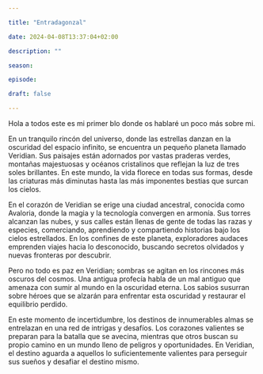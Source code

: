 ```yaml
---

title: "Entradagonzal"

date: 2024-04-08T13:37:04+02:00

description: ""

season:

episode:

draft: false

---
```


Hola a todos este es mi primer blo donde os hablaré un poco más sobre mi.

En un tranquilo rincón del universo, donde las estrellas danzan en la oscuridad del espacio infinito, se encuentra un pequeño planeta llamado Veridian. Sus paisajes están adornados por vastas praderas verdes, montañas majestuosas y océanos cristalinos que reflejan la luz de tres soles brillantes. En este mundo, la vida florece en todas sus formas, desde las criaturas más diminutas hasta las más imponentes bestias que surcan los cielos.

En el corazón de Veridian se erige una ciudad ancestral, conocida como Avaloria, donde la magia y la tecnología convergen en armonía. Sus torres alcanzan las nubes, y sus calles están llenas de gente de todas las razas y especies, comerciando, aprendiendo y compartiendo historias bajo los cielos estrellados. En los confines de este planeta, exploradores audaces emprenden viajes hacia lo desconocido, buscando secretos olvidados y nuevas fronteras por descubrir.

Pero no todo es paz en Veridian; sombras se agitan en los rincones más oscuros del cosmos. Una antigua profecía habla de un mal antiguo que amenaza con sumir al mundo en la oscuridad eterna. Los sabios susurran sobre héroes que se alzarán para enfrentar esta oscuridad y restaurar el equilibrio perdido.

En este momento de incertidumbre, los destinos de innumerables almas se entrelazan en una red de intrigas y desafíos. Los corazones valientes se preparan para la batalla que se avecina, mientras que otros buscan su propio camino en un mundo lleno de peligros y oportunidades. En Veridian, el destino aguarda a aquellos lo suficientemente valientes para perseguir sus sueños y desafiar el destino mismo.